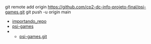 git remote add origin https://github.com/cp2-dc-info-projeto-final/psi-games.git
git push -u origin main

- [importando_repo](importando_repo)
- [psi-games](https://github.com/cp2-dc-info-projeto-final/psi-games)
- - [psi-games.git](https://github.com/cp2-dc-info-projeto-final/psi-games.git)
